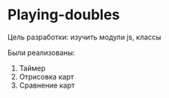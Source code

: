 # Playing-doubles

Цель разработки: изучить модули js, классы

Были реализованы: 
  1. Таймер
  2. Отрисовка карт
  3. Сравнение карт
